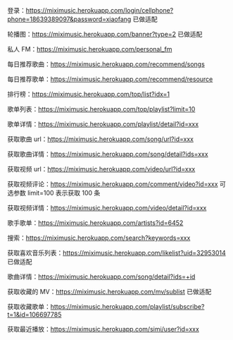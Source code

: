 登录：https://miximusic.herokuapp.com/login/cellphone?phone=18639389097&password=xiaofang 已做适配

轮播图：https://miximusic.herokuapp.com/banner?type=2 已做适配

私人 FM：https://miximusic.herokuapp.com/personal_fm

每日推荐歌曲：https://miximusic.herokuapp.com/recommend/songs

每日推荐歌单：https://miximusic.herokuapp.com/recommend/resource

排行榜：https://miximusic.herokuapp.com/top/list?idx=1

歌单列表：https://miximusic.herokuapp.com/top/playlist?limit=10

歌单详情：https://miximusic.herokuapp.com/playlist/detail?id=xxx

获取歌曲 url：https://miximusic.herokuapp.com/song/url?id=xxx

获取歌曲详情：https://miximusic.herokuapp.com/song/detail?ids=xxx

获取视频 url：https://miximusic.herokuapp.com/video/url?id=xxx

获取视频评论：https://miximusic.herokuapp.com/comment/video?id=xxx
可选参数 limit=100 表示获取 100 条

获取视频详情：https://miximusic.herokuapp.com/video/detail?id=xxx

歌手歌单：https://miximusic.herokuapp.com/artists?id=6452

搜索：https://miximusic.herokuapp.com/search?keywords=xxx

获取喜欢音乐列表：https://miximusic.herokuapp.com/likelist?uid=32953014 已做适配

歌曲详情：https://miximusic.herokuapp.com/song/detail?ids=+id

获取收藏的 MV：https://miximusic.herokuapp.com/mv/sublist 已做适配

获取收藏歌单：https://miximusic.herokuapp.com/playlist/subscribe?t=1&id=106697785

获取最近播放：https://miximusic.herokuapp.com/simi/user?id=xxx
